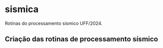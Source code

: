 # sismica
Rotinas do processamento sísmico UFF/2024. 

## Criação das rotinas de processamento sísmico 
